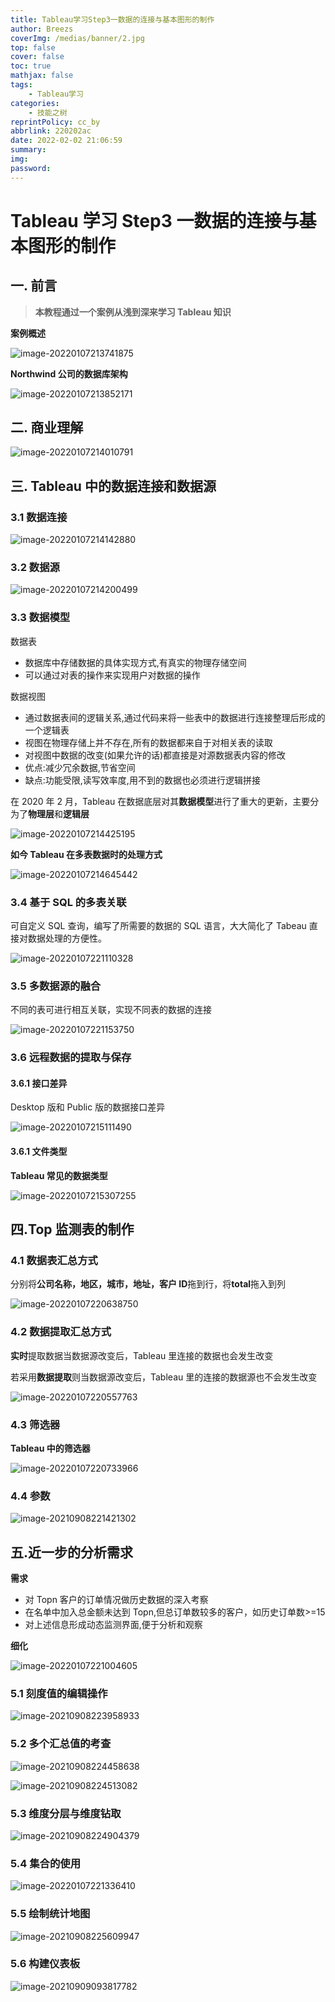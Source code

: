 ```yaml
---
title: Tableau学习Step3一数据的连接与基本图形的制作
author: Breezs
coverImg: /medias/banner/2.jpg
top: false
cover: false
toc: true
mathjax: false
tags:
    - Tableau学习
categories:
    - 技能之树
reprintPolicy: cc_by
abbrlink: 220202ac
date: 2022-02-02 21:06:59
summary:
img:
password:
---
```


# Tableau 学习 Step3 一数据的连接与基本图形的制作

## 一. 前言

> **本教程通过一个案例从浅到深来学习 Tableau 知识**

**案例概述**

![image-20220107213741875](https://img-blog.csdnimg.cn/img_convert/d10335c64bbc3cbfde57bf98ee3bd4d9.png)

**Northwind 公司的数据库架构**

![image-20220107213852171](https://img-blog.csdnimg.cn/img_convert/f996d9b94e7ed7bbe697d018737f8395.png)

## 二. 商业理解

![image-20220107214010791](https://img-blog.csdnimg.cn/img_convert/63afd856ace7e04570caf09a7faa7d4b.png)

## 三. Tableau 中的数据连接和数据源

### 3.1 数据连接

![image-20220107214142880](https://img-blog.csdnimg.cn/img_convert/d7dc32d79920575e40294e42288e1a61.png)

### 3.2 数据源

![image-20220107214200499](https://img-blog.csdnimg.cn/img_convert/ec5bb928a8c1037c51ccd0b2529f249e.png)

### 3.3 数据模型

数据表

-   数据库中存储数据的具体实现方式,有真实的物理存储空间
-   可以通过对表的操作来实现用户对数据的操作

数据视图

-   通过数据表间的逻辑关系,通过代码来将一些表中的数据进行连接整理后形成的一个逻辑表
-   视图在物理存储上并不存在,所有的数据都来自于对相关表的读取
-   对视图中数据的改变(如果允许的话)都直接是对源数据表内容的修改
-   优点:减少冗余数据,节省空间
-   缺点:功能受限,读写效率度,用不到的数据也必须进行逻辑拼接

在 2020 年 2 月，Tableau 在数据底层对其**数据模型**进行了重大的更新，主要分为了**物理层**和**逻辑层**

![image-20220107214425195](https://img-blog.csdnimg.cn/img_convert/2f5accb54414e16077a22b2a19e0bd9a.png)

**如今 Tableau 在多表数据时的处理方式**

![image-20220107214645442](https://img-blog.csdnimg.cn/img_convert/11ce1e8452d96debfc66dd01abaf53d8.png)

### 3.4 基于 SQL 的多表关联

可自定义 SQL 查询，编写了所需要的数据的 SQL 语言，大大简化了 Tabeau 直接对数据处理的方便性。

![image-20220107221110328](https://img-blog.csdnimg.cn/img_convert/67336919bad0fa0171cd766b4dabed87.png)

### 3.5 多数据源的融合

不同的表可进行相互关联，实现不同表的数据的连接

![image-20220107221153750](https://img-blog.csdnimg.cn/img_convert/826907061d12768c9b5bd59d3442209e.png)

### 3.6 远程数据的提取与保存

#### 3.6.1 接口差异

Desktop 版和 Public 版的数据接口差异

![image-20220107215111490](https://img-blog.csdnimg.cn/img_convert/05da69bb5ef39c5a520eecd166fbefb0.png)

#### 3.6.1 文件类型

**Tableau 常见的数据类型**

![image-20220107215307255](https://img-blog.csdnimg.cn/img_convert/46dcf050e745d5b643cf0496f882a521.png)

## 四.Top 监测表的制作

### 4.1 数据表汇总方式

分别将**公司名称，地区，城市，地址，客户 ID**拖到行，将**total**拖入到列

![image-20220107220638750](https://img-blog.csdnimg.cn/img_convert/59666dafc38a96390b37e6637377bb2b.png)

### 4.2 数据提取汇总方式

**实时**提取数据当数据源改变后，Tableau 里连接的数据也会发生改变

若采用**数据提取**则当数据源改变后，Tableau 里的连接的数据源也不会发生改变

![image-20220107220557763](https://img-blog.csdnimg.cn/img_convert/4edc20d7c16c300b5ad4bafe61b0551d.png)

### 4.3 筛选器

**Tableau 中的筛选器**

![image-20220107220733966](https://img-blog.csdnimg.cn/img_convert/a27259654875a6360e63563cfc2cbadf.png)

### 4.4 参数

![image-20210908221421302](https://img-blog.csdnimg.cn/img_convert/6f919b892ba8bd67c81b367cebf386f6.png)

## 五.近一步的分析需求

**需求**

-   对 Topn 客户的订单情况做历史数据的深入考察
-   在名单中加入总金额未达到 Topn,但总订单数较多的客户，如历史订单数>=15
-   对上述信息形成动态监测界面,便于分析和观察

**细化**

![image-20220107221004605](https://img-blog.csdnimg.cn/img_convert/ec9eb2ebc210253cc6cb8abc876c0f42.png)

### 5.1 刻度值的编辑操作

![image-20210908223958933](https://img-blog.csdnimg.cn/img_convert/ef44e20e633e55d52d936f8e6f56f2ec.png)

### 5.2 多个汇总值的考查

![image-20210908224458638](https://img-blog.csdnimg.cn/img_convert/7f27bd5a1674a7ac08345835c1804fdc.png)

![image-20210908224513082](https://img-blog.csdnimg.cn/img_convert/0ca956efda125094e0b10060f5d5a8ea.png)

### 5.3 维度分层与维度钻取

![image-20210908224904379](https://img-blog.csdnimg.cn/img_convert/c6ac6b9dfb38a5703c0508b0749e205e.png)

### 5.4 集合的使用

![image-20220107221336410](https://img-blog.csdnimg.cn/img_convert/3d7b60e031fdd759a33657c5611ce612.png)

### 5.5 绘制统计地图

![image-20210908225609947](https://img-blog.csdnimg.cn/img_convert/b94d6baf8a0dd64812da47b5bd98c0e3.png)

### 5.6 构建仪表板

![image-20210909093817782](https://img-blog.csdnimg.cn/img_convert/703c98bab8e3d1092f7fcc15c1d61e2a.png)
